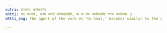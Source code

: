 ```yaml
---
sutra: तपस्तपः कर्मकस्यैव
vRtti: तप सन्तापे, अस्य कर्त्ता कर्मवद्भवति, स च तपः कर्मकस्यैव नान्य कर्मकस्य ॥
vRtti_eng: The agent of the verb तप् 'to heat,' becomes similar to the object, only when the object is the word तपस् itself.

---
```

